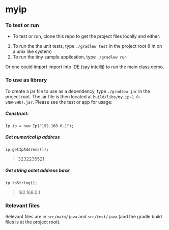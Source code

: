 # myip

### To test or run

* To test or run, clone this repo to get the project files locally and either:
1. To run the the unit tests, type `./gradlew test` in the project root (I'm on a unix like system)
2. To run the tiny sample application, type `./gradlew run`

Or one could import import into IDE (say intellij) to run the main class demo. 

### To use as library
To create a jar file to use as a dependency, type `./gradlew jar` in the project root. The jar file is then located at `build/libs/my.ip-1.0-SNAPSHOT.jar`. Please see the test or app for usage:
##### Construct:
`Ip ip = new Ip("192.168.0.1");`
##### Get numerical ip address
`ip.getIpAddress());`
>3232235521
##### Get string octet address back
`ip.toString();`
>192.168.0.1 


### Relevant files
Relevant files are in `src/main/java` and `src/test/java` (and the gradle build files is at the project root).
